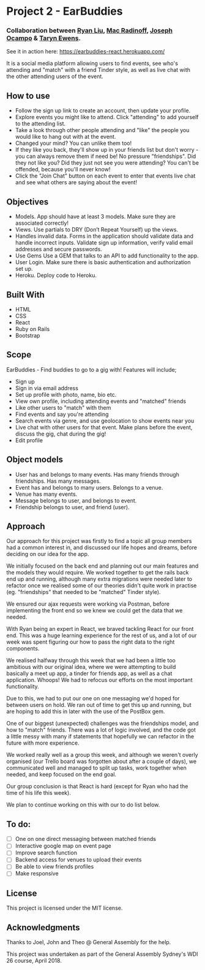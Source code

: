 # Project 2 - EarBuddies
### Collaboration between [Ryan Liu](https://github.com/shiang), [Mac Radinoff](https://github.com/mradinoff), [Joseph Ocampo](https://github.com/joseph-michael) & [Taryn Ewens](https://github.com/tarynelise).

See it in action here: https://earbuddies-react.herokuapp.com/

It is a social media platform allowing users to find events, see who's attending and "match" with a friend Tinder style, as well as live chat with the other attending users of the event.

## How to use
- Follow the sign up link to create an account, then update your profile.
- Explore events you might like to attend. Click "attending" to add yourself to the attending list.
- Take a look through other people attending and "like" the people you would like to hang out with at the event.
- Changed your mind? You can unlike them too!
- If they like you back, they'll show up in your friends list but don't worry - you can always remove them if need be! No pressure "friendships". Did they not like you? Did they just not see you were attending? You can't be offended, because you'll never know!
- Click the "Join Chat" button on each event to enter that events live chat and see what others are saying about the event!


## Objectives
- Models. App should have at least 3 models. Make sure they are associated correctly!
- Views. Use partials to DRY (Don’t Repeat Yourself) up the views.
- Handles invalid data. Forms in the application should validate data and handle incorrect inputs. Validate sign up information, verify valid email addresses and secure passwords.
- Use Gems Use a GEM that talks to an API to add functionality to the app.
- User Login. Make sure there is basic authentication and authorization set up.
- Heroku. Deploy code to Heroku.


## Built With
- HTML
- CSS
- React
- Ruby on Rails
- Bootstrap


## Scope
EarBuddies - Find buddies to go to a gig with!
Features will include;
- Sign up
- Sign in via email address
- Set up profile with photo, name, bio etc.
- View own profile, including attending events and "matched" friends
- Like other users to "match" with them
- Find events and say you're attending
- Search events via genre, and use geolocation to show events near you
- Live chat with other users for that event. Make plans before the event, discuss the gig, chat during the gig!
- Edit profile


## Object models
- User has and belongs to many events. Has many friends through friendships. Has many messages.
- Event has and belongs to many users. Belongs to a venue.
- Venue has many events.
- Message belongs to user, and belongs to event.
- Friendship belongs to user, and friend (user).


## Approach
Our approach for this project was firstly to find a topic all group members had a common interest in, and discussed our life hopes and dreams, before deciding on our idea for the app.

We initially focused on the back end and planning out our main features and the models they would require. We worked together to get the rails back end up and running, although many extra migrations were needed later to refactor once we realised some of our theories didn't quite work in practise (eg. "friendships" that needed to be "matched" Tinder style).

We ensured our ajax requests were working via Postman, before implementing the front end so we knew we could get the data that we needed.

With Ryan being an expert in React, we braved tackling React for our front end. This was a huge learning experience for the rest of us, and a lot of our week was spent figuring our how to pass the right data to the right components.

We realised halfway through this week that we had been a little too ambitious with our original idea, where we were attempting to build basically a meet up app, a tinder for friends app, as well as a chat application. Whoops! We had to refocus our efforts on the most important functionality.

Due to this, we had to put our one on one messaging we'd hoped for between users on hold. We ran out of time to get this up and running, but are hoping to add this in later with the use of the PostBox gem.

One of our biggest (unexpected) challenges was the friendships model, and how to "match" friends. There was a lot of logic involved, and the code got a little messy with many if statements that hopefully we can refactor in the future with more experience.

We worked really well as a group this week, and although we weren't overly organised (our Trello board was forgotten about after a couple of days), we communicated well and managed to split up tasks, work together when needed, and keep focused on the end goal.

Our group conclusion is that React is hard (except for Ryan who had the time of his life this week).

We plan to continue working on this with our to do list below.

## To do:
- [ ] One on one direct messaging between matched friends
- [ ] Interactive google map on event page
- [ ] Improve search function
- [ ] Backend access for venues to upload their events
- [ ] Be able to view friends profiles
- [ ] Make responsive

## License
This project is licensed under the MIT license.

## Acknowledgments
Thanks to Joel, John and Theo @ General Assembly for the help.

This project was undertaken as part of the General Assembly Sydney's WDI 26 course, April 2018.
